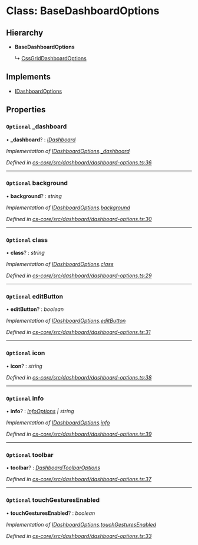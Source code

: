 # Class: BaseDashboardOptions

## Hierarchy

* **BaseDashboardOptions**

  ↳ [CssGridDashboardOptions](_cs_core_src_dashboard_css_grid_dashboard_options_.cssgriddashboardoptions.md)

## Implements

* [IDashboardOptions](../interfaces/_cs_core_src_dashboard_dashboard_options_.idashboardoptions.md)

## Properties

### `Optional` _dashboard

• **_dashboard**? : *[IDashboard](../interfaces/_cs_core_src_dashboard_dashboard_.idashboard.md)*

*Implementation of [IDashboardOptions](../interfaces/_cs_core_src_dashboard_dashboard_options_.idashboardoptions.md).[_dashboard](../interfaces/_cs_core_src_dashboard_dashboard_options_.idashboardoptions.md#optional-_dashboard)*

*Defined in [cs-core/src/dashboard/dashboard-options.ts:36](https://github.com/TNOCS/csnext/blob/38d1409e/packages/cs-core/src/dashboard/dashboard-options.ts#L36)*

___

### `Optional` background

• **background**? : *string*

*Implementation of [IDashboardOptions](../interfaces/_cs_core_src_dashboard_dashboard_options_.idashboardoptions.md).[background](../interfaces/_cs_core_src_dashboard_dashboard_options_.idashboardoptions.md#optional-background)*

*Defined in [cs-core/src/dashboard/dashboard-options.ts:30](https://github.com/TNOCS/csnext/blob/38d1409e/packages/cs-core/src/dashboard/dashboard-options.ts#L30)*

___

### `Optional` class

• **class**? : *string*

*Implementation of [IDashboardOptions](../interfaces/_cs_core_src_dashboard_dashboard_options_.idashboardoptions.md).[class](../interfaces/_cs_core_src_dashboard_dashboard_options_.idashboardoptions.md#optional-class)*

*Defined in [cs-core/src/dashboard/dashboard-options.ts:29](https://github.com/TNOCS/csnext/blob/38d1409e/packages/cs-core/src/dashboard/dashboard-options.ts#L29)*

___

### `Optional` editButton

• **editButton**? : *boolean*

*Implementation of [IDashboardOptions](../interfaces/_cs_core_src_dashboard_dashboard_options_.idashboardoptions.md).[editButton](../interfaces/_cs_core_src_dashboard_dashboard_options_.idashboardoptions.md#optional-editbutton)*

*Defined in [cs-core/src/dashboard/dashboard-options.ts:31](https://github.com/TNOCS/csnext/blob/38d1409e/packages/cs-core/src/dashboard/dashboard-options.ts#L31)*

___

### `Optional` icon

• **icon**? : *string*

*Defined in [cs-core/src/dashboard/dashboard-options.ts:38](https://github.com/TNOCS/csnext/blob/38d1409e/packages/cs-core/src/dashboard/dashboard-options.ts#L38)*

___

### `Optional` info

• **info**? : *[InfoOptions](_cs_core_src_dashboard_dashboard_options_.infooptions.md) | string*

*Implementation of [IDashboardOptions](../interfaces/_cs_core_src_dashboard_dashboard_options_.idashboardoptions.md).[info](../interfaces/_cs_core_src_dashboard_dashboard_options_.idashboardoptions.md#optional-info)*

*Defined in [cs-core/src/dashboard/dashboard-options.ts:39](https://github.com/TNOCS/csnext/blob/38d1409e/packages/cs-core/src/dashboard/dashboard-options.ts#L39)*

___

### `Optional` toolbar

• **toolbar**? : *[DashboardToolbarOptions](_cs_core_src_dashboard_dashboard_toolbar_options_.dashboardtoolbaroptions.md)*

*Defined in [cs-core/src/dashboard/dashboard-options.ts:37](https://github.com/TNOCS/csnext/blob/38d1409e/packages/cs-core/src/dashboard/dashboard-options.ts#L37)*

___

### `Optional` touchGesturesEnabled

• **touchGesturesEnabled**? : *boolean*

*Implementation of [IDashboardOptions](../interfaces/_cs_core_src_dashboard_dashboard_options_.idashboardoptions.md).[touchGesturesEnabled](../interfaces/_cs_core_src_dashboard_dashboard_options_.idashboardoptions.md#optional-touchgesturesenabled)*

*Defined in [cs-core/src/dashboard/dashboard-options.ts:33](https://github.com/TNOCS/csnext/blob/38d1409e/packages/cs-core/src/dashboard/dashboard-options.ts#L33)*
